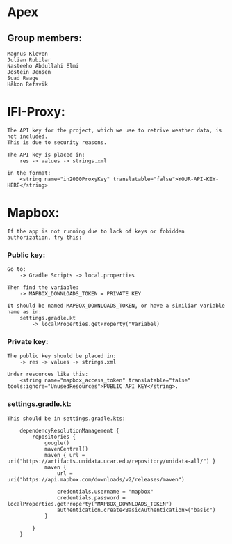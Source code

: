 # Apex

## Group members:

    Magnus Kleven
    Julian Rubilar
    Nasteeho Abdullahi Elmi
    Jostein Jensen
    Suad Raage
    Håkon Refsvik
    
# IFI-Proxy:

    The API key for the project, which we use to retrive weather data, is not included. 
    This is due to security reasons.
    
    The API key is placed in:
        res -> values -> strings.xml 
        
    in the format:
        <string name="in2000ProxyKey" translatable="false">YOUR-API-KEY-HERE</string>

# Mapbox:

    If the app is not running due to lack of keys or fobidden authorization, try this:

### Public key:

    Go to:
        -> Gradle Scripts -> local.properties
       
    Then find the variable:
        -> MAPBOX_DOWNLOADS_TOKEN = PRIVATE KEY
        
    It should be named MAPBOX_DOWNLOADS_TOKEN, or have a similiar variable name as in:
        settings.gradle.kt 
            -> localProperties.getProperty("Variabel)
    

### Private key:
    The public key should be placed in:
        -> res -> values -> strings.xml
        
    Under resources like this:  
        <string name="mapbox_access_token" translatable="false" tools:ignore="UnusedResources">PUBLIC API KEY</string>.
   

### settings.gradle.kt:

    This should be in settings.gradle.kts: 
    
        dependencyResolutionManagement {
            repositories {
                google()
                mavenCentral()
                maven { url = uri("https://artifacts.unidata.ucar.edu/repository/unidata-all/") }
                maven {
                    url = uri("https://api.mapbox.com/downloads/v2/releases/maven")

                    credentials.username = "mapbox"
                    credentials.password = localProperties.getProperty("MAPBOX_DOWNLOADS_TOKEN")
                    authentication.create<BasicAuthentication>("basic")
                }

            }
        }
